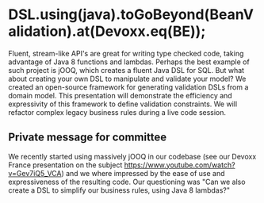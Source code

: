# DSL.using(java).toGoBeyond(BeanValidation).at(Devoxx.eq(BE));

Fluent, stream-like API's are great for writing type checked code, taking advantage of Java 8 functions and lambdas.
Perhaps the best example of such project is jOOQ, which creates a fluent Java DSL for SQL.
But what about creating your own DSL to manipulate and validate your model?
We created an open-source framework for generating validation DSLs from a domain model.
This presentation will demonstrate the efficiency and expressivity of this framework to define validation constraints.
We will refactor complex legacy business rules during a live code session.

## Private message for committee

We recently started using massively jOOQ in our codebase
(see our Devoxx France presentation on the subject https://www.youtube.com/watch?v=Gev7iQ5_VCA)
and we where impressed by the ease of use and expressiveness of the resulting code.
Our questioning was "Can we also create a DSL to simplify our business rules, using Java 8 lambdas?"
